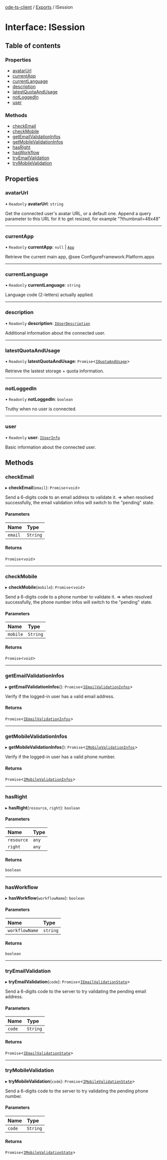 [ode-ts-client](../README.md) / [Exports](../modules.md) / ISession

# Interface: ISession

## Table of contents

### Properties

- [avatarUrl](ISession.md#avatarurl)
- [currentApp](ISession.md#currentapp)
- [currentLanguage](ISession.md#currentlanguage)
- [description](ISession.md#description)
- [latestQuotaAndUsage](ISession.md#latestquotaandusage)
- [notLoggedIn](ISession.md#notloggedin)
- [user](ISession.md#user)

### Methods

- [checkEmail](ISession.md#checkemail)
- [checkMobile](ISession.md#checkmobile)
- [getEmailValidationInfos](ISession.md#getemailvalidationinfos)
- [getMobileValidationInfos](ISession.md#getmobilevalidationinfos)
- [hasRight](ISession.md#hasright)
- [hasWorkflow](ISession.md#hasworkflow)
- [tryEmailValidation](ISession.md#tryemailvalidation)
- [tryMobileValidation](ISession.md#trymobilevalidation)

## Properties

### avatarUrl

• `Readonly` **avatarUrl**: `string`

Get the connected user's avatar URL, or a default one.
Append a query parameter to this URL for it to get resized, for example "?thumbnail=48x48"

___

### currentApp

• `Readonly` **currentApp**: ``null`` \| [`App`](../modules.md#app)

Retrieve the current main app, @see ConfigureFramework.Platform.apps

___

### currentLanguage

• `Readonly` **currentLanguage**: `string`

Language code (2-letters) actually applied.

___

### description

• `Readonly` **description**: [`IUserDescription`](IUserDescription.md)

Additional information about the connected user.

___

### latestQuotaAndUsage

• `Readonly` **latestQuotaAndUsage**: `Promise`<[`IQuotaAndUsage`](IQuotaAndUsage.md)\>

Retrieve the lastest storage + quota information.

___

### notLoggedIn

• `Readonly` **notLoggedIn**: `boolean`

Truthy when no user is connected.

___

### user

• `Readonly` **user**: [`IUserInfo`](IUserInfo.md)

Basic information about the connected user.

## Methods

### checkEmail

▸ **checkEmail**(`email`): `Promise`<`void`\>

Send a 6-digits code to an email address to validate it.
=> when resolved successfully, the email validation infos will switch to the "pending" state.

#### Parameters

| Name | Type |
| :------ | :------ |
| `email` | `String` |

#### Returns

`Promise`<`void`\>

___

### checkMobile

▸ **checkMobile**(`mobile`): `Promise`<`void`\>

Send a 6-digits code to a phone number to validate it.
=> when resolved successfully, the phone number infos will switch to the "pending" state.

#### Parameters

| Name | Type |
| :------ | :------ |
| `mobile` | `String` |

#### Returns

`Promise`<`void`\>

___

### getEmailValidationInfos

▸ **getEmailValidationInfos**(): `Promise`<[`IEmailValidationInfos`](IEmailValidationInfos.md)\>

Verify if the logged-in user has a valid email address.

#### Returns

`Promise`<[`IEmailValidationInfos`](IEmailValidationInfos.md)\>

___

### getMobileValidationInfos

▸ **getMobileValidationInfos**(): `Promise`<[`IMobileValidationInfos`](IMobileValidationInfos.md)\>

Verify if the logged-in user has a valid phone number.

#### Returns

`Promise`<[`IMobileValidationInfos`](IMobileValidationInfos.md)\>

___

### hasRight

▸ **hasRight**(`resource`, `right`): `boolean`

#### Parameters

| Name | Type |
| :------ | :------ |
| `resource` | `any` |
| `right` | `any` |

#### Returns

`boolean`

___

### hasWorkflow

▸ **hasWorkflow**(`workflowName`): `boolean`

#### Parameters

| Name | Type |
| :------ | :------ |
| `workflowName` | `string` |

#### Returns

`boolean`

___

### tryEmailValidation

▸ **tryEmailValidation**(`code`): `Promise`<[`IEmailValidationState`](IEmailValidationState.md)\>

Send a 6-digits code to the server to try validating the pending email address.

#### Parameters

| Name | Type |
| :------ | :------ |
| `code` | `String` |

#### Returns

`Promise`<[`IEmailValidationState`](IEmailValidationState.md)\>

___

### tryMobileValidation

▸ **tryMobileValidation**(`code`): `Promise`<[`IMobileValidationState`](IMobileValidationState.md)\>

Send a 6-digits code to the server to try validating the pending phone number.

#### Parameters

| Name | Type |
| :------ | :------ |
| `code` | `String` |

#### Returns

`Promise`<[`IMobileValidationState`](IMobileValidationState.md)\>
